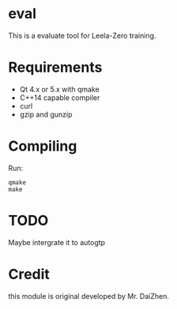# eval

This is a evaluate tool for Leela-Zero training. 

# Requirements

* Qt 4.x or 5.x with qmake
* C++14 capable compiler
* curl
* gzip and gunzip

# Compiling

Run:

    qmake
    make

# TODO

Maybe intergrate it to autogtp

# Credit

this module is original developed by Mr. DaiZhen.
